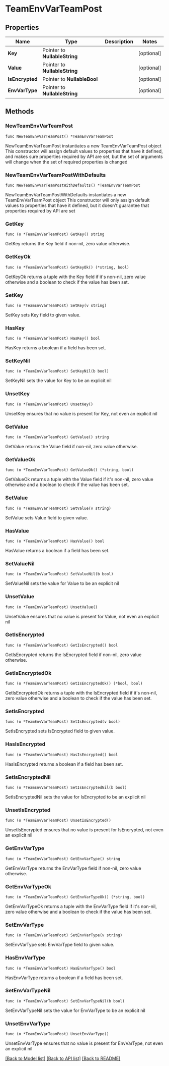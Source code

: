 # TeamEnvVarTeamPost

## Properties

Name | Type | Description | Notes
------------ | ------------- | ------------- | -------------
**Key** | Pointer to **NullableString** |  | [optional] 
**Value** | Pointer to **NullableString** |  | [optional] 
**IsEncrypted** | Pointer to **NullableBool** |  | [optional] 
**EnvVarType** | Pointer to **NullableString** |  | [optional] 

## Methods

### NewTeamEnvVarTeamPost

`func NewTeamEnvVarTeamPost() *TeamEnvVarTeamPost`

NewTeamEnvVarTeamPost instantiates a new TeamEnvVarTeamPost object
This constructor will assign default values to properties that have it defined,
and makes sure properties required by API are set, but the set of arguments
will change when the set of required properties is changed

### NewTeamEnvVarTeamPostWithDefaults

`func NewTeamEnvVarTeamPostWithDefaults() *TeamEnvVarTeamPost`

NewTeamEnvVarTeamPostWithDefaults instantiates a new TeamEnvVarTeamPost object
This constructor will only assign default values to properties that have it defined,
but it doesn't guarantee that properties required by API are set

### GetKey

`func (o *TeamEnvVarTeamPost) GetKey() string`

GetKey returns the Key field if non-nil, zero value otherwise.

### GetKeyOk

`func (o *TeamEnvVarTeamPost) GetKeyOk() (*string, bool)`

GetKeyOk returns a tuple with the Key field if it's non-nil, zero value otherwise
and a boolean to check if the value has been set.

### SetKey

`func (o *TeamEnvVarTeamPost) SetKey(v string)`

SetKey sets Key field to given value.

### HasKey

`func (o *TeamEnvVarTeamPost) HasKey() bool`

HasKey returns a boolean if a field has been set.

### SetKeyNil

`func (o *TeamEnvVarTeamPost) SetKeyNil(b bool)`

 SetKeyNil sets the value for Key to be an explicit nil

### UnsetKey
`func (o *TeamEnvVarTeamPost) UnsetKey()`

UnsetKey ensures that no value is present for Key, not even an explicit nil
### GetValue

`func (o *TeamEnvVarTeamPost) GetValue() string`

GetValue returns the Value field if non-nil, zero value otherwise.

### GetValueOk

`func (o *TeamEnvVarTeamPost) GetValueOk() (*string, bool)`

GetValueOk returns a tuple with the Value field if it's non-nil, zero value otherwise
and a boolean to check if the value has been set.

### SetValue

`func (o *TeamEnvVarTeamPost) SetValue(v string)`

SetValue sets Value field to given value.

### HasValue

`func (o *TeamEnvVarTeamPost) HasValue() bool`

HasValue returns a boolean if a field has been set.

### SetValueNil

`func (o *TeamEnvVarTeamPost) SetValueNil(b bool)`

 SetValueNil sets the value for Value to be an explicit nil

### UnsetValue
`func (o *TeamEnvVarTeamPost) UnsetValue()`

UnsetValue ensures that no value is present for Value, not even an explicit nil
### GetIsEncrypted

`func (o *TeamEnvVarTeamPost) GetIsEncrypted() bool`

GetIsEncrypted returns the IsEncrypted field if non-nil, zero value otherwise.

### GetIsEncryptedOk

`func (o *TeamEnvVarTeamPost) GetIsEncryptedOk() (*bool, bool)`

GetIsEncryptedOk returns a tuple with the IsEncrypted field if it's non-nil, zero value otherwise
and a boolean to check if the value has been set.

### SetIsEncrypted

`func (o *TeamEnvVarTeamPost) SetIsEncrypted(v bool)`

SetIsEncrypted sets IsEncrypted field to given value.

### HasIsEncrypted

`func (o *TeamEnvVarTeamPost) HasIsEncrypted() bool`

HasIsEncrypted returns a boolean if a field has been set.

### SetIsEncryptedNil

`func (o *TeamEnvVarTeamPost) SetIsEncryptedNil(b bool)`

 SetIsEncryptedNil sets the value for IsEncrypted to be an explicit nil

### UnsetIsEncrypted
`func (o *TeamEnvVarTeamPost) UnsetIsEncrypted()`

UnsetIsEncrypted ensures that no value is present for IsEncrypted, not even an explicit nil
### GetEnvVarType

`func (o *TeamEnvVarTeamPost) GetEnvVarType() string`

GetEnvVarType returns the EnvVarType field if non-nil, zero value otherwise.

### GetEnvVarTypeOk

`func (o *TeamEnvVarTeamPost) GetEnvVarTypeOk() (*string, bool)`

GetEnvVarTypeOk returns a tuple with the EnvVarType field if it's non-nil, zero value otherwise
and a boolean to check if the value has been set.

### SetEnvVarType

`func (o *TeamEnvVarTeamPost) SetEnvVarType(v string)`

SetEnvVarType sets EnvVarType field to given value.

### HasEnvVarType

`func (o *TeamEnvVarTeamPost) HasEnvVarType() bool`

HasEnvVarType returns a boolean if a field has been set.

### SetEnvVarTypeNil

`func (o *TeamEnvVarTeamPost) SetEnvVarTypeNil(b bool)`

 SetEnvVarTypeNil sets the value for EnvVarType to be an explicit nil

### UnsetEnvVarType
`func (o *TeamEnvVarTeamPost) UnsetEnvVarType()`

UnsetEnvVarType ensures that no value is present for EnvVarType, not even an explicit nil

[[Back to Model list]](../README.md#documentation-for-models) [[Back to API list]](../README.md#documentation-for-api-endpoints) [[Back to README]](../README.md)


